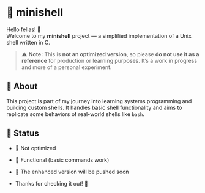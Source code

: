 # 🐚 minishell

Hello fellas! 👋  
Welcome to my **minishell** project — a simplified implementation of a Unix shell written in C.

> ⚠️ **Note:** This is **not an optimized version**, so please **do not use it as a reference** for production or learning purposes. It’s a work in progress and more of a personal experiment.

## 📌 About
This project is part of my journey into learning systems programming and building custom shells. It handles basic shell functionality and aims to replicate some behaviors of real-world shells like `bash`.

## 🚧 Status
- 🚫 Not optimized
- 🚀 Functional (basic commands work)
- 🔧 The enhanced version will be pushed soon

- Thanks for checking it out! 🙂
